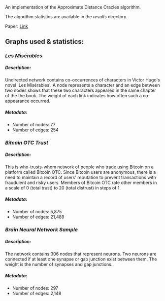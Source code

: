 An implementation of the Approximate Distance Oracles algorithm.

The algorithm statistics are available in the *results* directory. 

Paper:
[Link][1]

## Graphs used & statistics:

### *Les Misérables*

##### Description:

Undirected network contains co-occurrences of characters in Victor Hugo's novel 'Les Misérables'.
A node represents a character and an edge between two nodes shows that these two characters appeared in the same chapter of the the book. The weight of each link indicates how often such a co-appearance occurred.

##### Metadata:
- Number of nodes: 77
- Number of edges: 254

### *Bitcoin OTC Trust*

##### Description:
This is who-trusts-whom network of people who trade using Bitcoin on a platform called Bitcoin OTC.
Since Bitcoin users are anonymous, there is a need to maintain a record of users' reputation to prevent transactions with fraudulent and risky users.
Members of Bitcoin OTC rate other members in a scale of 0 (total trust) to 20 (total distrust) in steps of 1.

##### Metadata:
- Number of nodes: 5,875
- Number of edges: 21,489

### *Brain Neural Network Sample*

##### Description:
The network contains 306 nodes that represent neurons.
Two neurons are connected if at least one synapse or gap junction exist between them.
The weight is the number of synapses and gap junctions.

##### Metadata:
- Number of nodes: 297
- Number of edges: 2,148

[1]: http://www.cs.jhu.edu/baruch/teaching/600.427/Papers/oracle-STOC-try.pdf